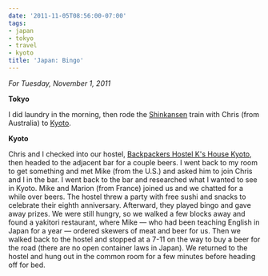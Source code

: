 ```yaml
---
date: '2011-11-05T08:56:00-07:00'
tags:
- japan
- tokyo
- travel
- kyoto
title: 'Japan: Bingo'
---
```


*For Tuesday, November 1, 2011*

**Tokyo**

I did laundry in the morning, then rode the [Shinkansen](https://www.google.com/search?q=shinkansen) train with Chris (from Australia) to [Kyoto](https://www.google.com/search?q=kyoto).

**Kyoto**

Chris and I checked into our hostel, [Backpackers Hostel K's House Kyoto](https://www.hostelworld.com/st/hostels/p/5536/backpackers-hostel-k-s-house-kyoto/), then headed to the adjacent bar for a couple beers. I went back to my room to get something and met Mike (from the U.S.) and asked him to join Chris and I in the bar. I went back to the bar and researched what I wanted to see in Kyoto. Mike and Marion (from France) joined us and we chatted for a while over beers. The hostel threw a party with free sushi and snacks to celebrate their eighth anniversary. Afterward, they played bingo and gave away prizes. We were still hungry, so we walked a few blocks away and found a yakitori restaurant, where Mike &mdash; who had been teaching English in Japan for a year &mdash; ordered skewers of meat and beer for us. Then we walked back to the hostel and stopped at a 7-11 on the way to buy a beer for the road (there are no open container laws in Japan). We returned to the hostel and hung out in the common room for a few minutes before heading off for bed.
